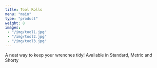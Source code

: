 ```yaml
---
title: Tool Rolls
menu: "main"
type: "product"
weight: 8
images:
 - "/img/tool1.jpg"
 - "/img/tool2.jpg"
 - "/img/tool3.jpg"
---
```


A neat way to keep your wrenches tidy! 
Available in Standard, Metric and Shorty
